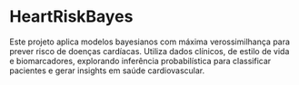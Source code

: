 # HeartRiskBayes
Este projeto aplica modelos bayesianos com máxima verossimilhança para prever risco de doenças cardíacas. Utiliza dados clínicos, de estilo de vida e biomarcadores, explorando inferência probabilística para classificar pacientes e gerar insights em saúde cardiovascular.
